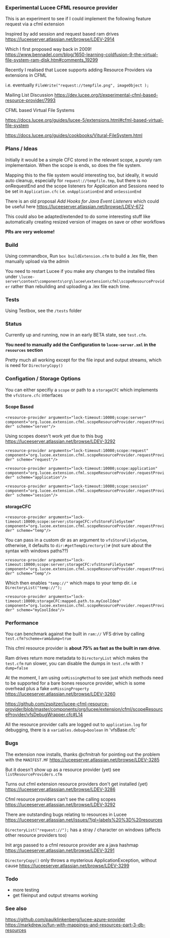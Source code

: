 ### Experimental Lucee CFML resource provider

This is an experiment to see if I could implement the following feature request via a cfml extension

Inspired by add session and request based ram drives https://luceeserver.atlassian.net/browse/LDEV-2914

Which I first proposed way back in 2009! https://www.bennadel.com/blog/1650-learning-coldfusion-9-the-virtual-file-system-ram-disk.htm#comments_19299

Recently I realised that Lucee supports adding Resource Providers via extensions in CFML

i.e.  eventually `FileWrite("request://tempfile.png", imageObject );` 

Mailing List Discussion https://dev.lucee.org/t/experimental-cfml-based-resource-provider/7993

CFML based Virtual File Systems

https://docs.lucee.org/guides/lucee-5/extensions.html#cfml-based-virtual-file-system

https://docs.lucee.org/guides/cookbooks/Vitural-FileSystem.html

### Plans / Ideas

Initially it would be a simple CFC stored in the relevant scope, a purely ram implementaion. When the scope is ends, so does the file system.

Mapping this to the file system would interesting too, but ideally,  it would auto cleanup, especially for `request://tempfile.tmp`, but there is no onRequestEnd and the scope listeners for Application and Sessions need to be set in `Application.cfc` i.e. `onApplicationEnd` and `onSessionEnd`

There is an old proposal *Add Hooks for Java Event Listeners* which could be useful here
https://luceeserver.atlassian.net/browse/LDEV-672

This could also be adapted/extended to do some interesting stuff like automatically creating resized version of images on save or other workflows

**PRs are very welcome!**

### Build

Using commandbox, Run `box buildExtension.cfm` to build a .lex file, then manually upload via the admin

You need to restart Lucee if you make any changes to the installed files under `\lucee-server\context\components\org\lucee\extension\cfml\scopeResourceProvider` rather than rebuilding and uploading a .lex file each time.

### Tests

Using Testbox, see the `/tests` folder

### Status

Currently up and running, now in an early BETA state, see `test.cfm`. 

**You need to manually add the Configuration to `lucee-server.xml` in the `resources` section**

Pretty much all working except for the file input and output streams, which is need for `DirectoryCopy()`

### Configation / Storage Options

You can either specifiy a `scope` or path to a `storageCFC` which implements the `vfsStore.cfc` interfaces

#### Scope Based

`<resource-provider arguments="lock-timeout:10000;scope:server" component="org.lucee.extension.cfml.scopeResourceProvider.requestProvider" scheme="server"/>`

Using scopes doesn't work yet due to this bug https://luceeserver.atlassian.net/browse/LDEV-3292

`<resource-provider arguments="lock-timeout:10000;scope:request" component="org.lucee.extension.cfml.scopeResourceProvider.requestProvider" scheme="request"/>`

`<resource-provider arguments="lock-timeout:10000;scope:application" component="org.lucee.extension.cfml.scopeResourceProvider.requestProvider" scheme="application"/>`

`<resource-provider arguments="lock-timeout:10000;scope:session" component="org.lucee.extension.cfml.scopeResourceProvider.requestProvider" scheme="session"/>`

#### storageCFC

`<resource-provider arguments="lock-timeout:10000;scope:server;storageCFC:vfsStoreFileSystem" component="org.lucee.extension.cfml.scopeResourceProvider.requestProvider" scheme="temp"/>`

You can pass in a custom dir as an argument to `vfsStoreFileSystem`, otherwise, it defaults to `dir:#getTempDirectory()#` (not sure about the syntax with windows paths??)

`<resource-provider arguments="lock-timeout:10000;scope:server;storageCFC:vfsStoreFileSystem" component="org.lucee.extension.cfml.scopeResourceProvider.requestProvider" scheme="temp"/>`

Which then enables `"temp://"` which maps to your temp dir. i.e `DirectoryList("temp://");`

`<resource-provider arguments="lock-timeout:10000;storageCFC:mapped.path.to.myCoolIdea" component="org.lucee.extension.cfml.scopeResourceProvider.requestProvider" scheme="myCoolIdea"/>`

### Performance

You can benchmark against the built in `ram://` VFS drive by calling `test.cfm?scheme=ram&dump=true`

This cfml resource provider is **about 75% as fast as the built in ram drive**. 

Ram drives return more metadata to `DirectoryList` which makes the `test.cfm` run slower, you can disable the dumps in `test.cfm` with `?dump=false`

At the moment, I am using `onMissingMethod` to see just which methods need to be supported for a bare bones resource provider, which is some overhead plus a fake `onMissingProperty` https://luceeserver.atlassian.net/browse/LDEV-3260

https://github.com/zspitzer/lucee-cfml-resource-provider/blob/master/components/org/lucee/extension/cfml/scopeResourceProvider/vfsDebugWrapper.cfc#L14

All the resource provider calls are logged out to `application.log` for debugging, there is a `variables.debug=boolean` in 'vfsBase.cfc`

### Bugs

The extension now installs, thanks @cfmitrah for pointing out the problem with the `MANIFEST.MF` https://luceeserver.atlassian.net/browse/LDEV-3285

But it doesn't show up as a resource provider (yet) see `listResourceProviders.cfm`

Turns out cfml extension resource providers don't get installed (yet) https://luceeserver.atlassian.net/browse/LDEV-3286

Cfml resource providers can't see the calling scopes https://luceeserver.atlassian.net/browse/LDEV-3292

There are outstanding bugs relating to resources in Lucee https://luceeserver.atlassian.net/issues/?jql=labels%20%3D%20resources

`DirectoryList("request://");` has a stray / character on windows (affects other resource providers too)

Init args passed to a cfml resource provider are a java hashmap https://luceeserver.atlassian.net/browse/LDEV-3291

`DirectoryCopy()` only throws a mysterious ApplicationException, without cause https://luceeserver.atlassian.net/browse/LDEV-3299

### Todo

- more testing
- get fileinput and output streams working

### See also

https://github.com/paulklinkenberg/lucee-azure-provider
https://markdrew.io/fun-with-mappings-and-resources-part-3-db-resources
